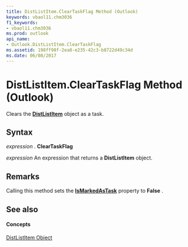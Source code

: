 ```yaml
---
title: DistListItem.ClearTaskFlag Method (Outlook)
keywords: vbaol11.chm3036
f1_keywords:
- vbaol11.chm3036
ms.prod: outlook
api_name:
- Outlook.DistListItem.ClearTaskFlag
ms.assetid: 198ff98f-2ea8-e235-42c3-b8722d49c34d
ms.date: 06/08/2017
---
```



# DistListItem.ClearTaskFlag Method (Outlook)

Clears the  **[DistListItem](distlistitem-object-outlook.md)** object as a task.


## Syntax

 _expression_ . **ClearTaskFlag**

 _expression_ An expression that returns a **DistListItem** object.


## Remarks

Calling this method sets the  **[IsMarkedAsTask](distlistitem-ismarkedastask-property-outlook.md)** property to **False** .


## See also


#### Concepts


[DistListItem Object](distlistitem-object-outlook.md)

